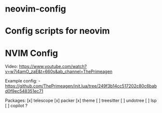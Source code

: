 # neovim-config
Config scripts for neovim
=======
# NVIM Config

Video: 
    https://www.youtube.com/watch?v=w7i4amO_zaE&t=660s&ab_channel=ThePrimeagen

Example config:
    - https://github.com/ThePrimeagen/init.lua/tree/249f3b14cc517202c80c6babd0f9ec548351ec71

Packages:
    [x] telescope
    [x] packer
    [x] theme
    [ ] treesitter
    [ ] undotree
    [ ] lsp
    [ ] copilot ?

